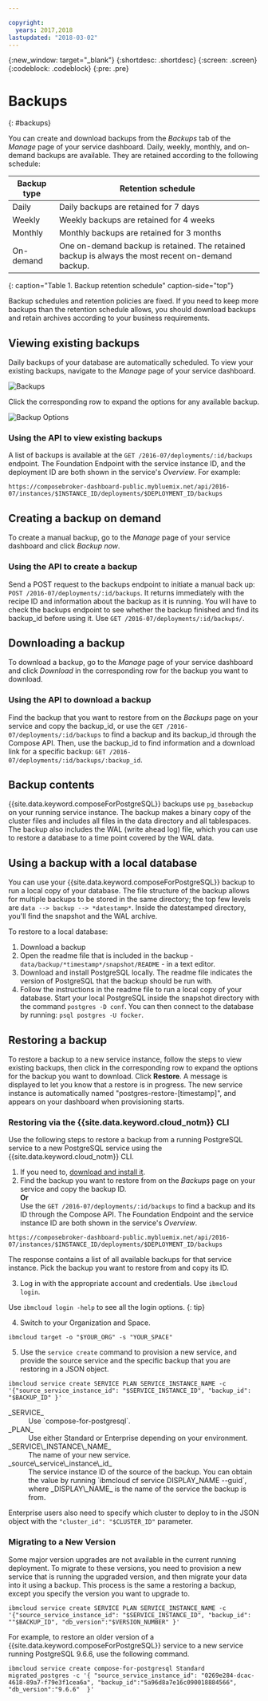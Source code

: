 ```yaml
---

copyright:
  years: 2017,2018
lastupdated: "2018-03-02"
---
```


{:new_window: target="_blank"}
{:shortdesc: .shortdesc}
{:screen: .screen}
{:codeblock: .codeblock}
{:pre: .pre}

# Backups
{: #backups}

You can create and download backups from the _Backups_ tab of the _Manage_ page of your service dashboard. Daily, weekly, monthly, and on-demand backups are available. They are retained according to the following schedule:

Backup type|Retention schedule
----------|-----------
Daily|Daily backups are retained for 7 days
Weekly|Weekly backups are retained for 4 weeks
Monthly|Monthly backups are retained for 3 months
On-demand|One on-demand backup is retained. The retained backup is always the most recent on-demand backup.
{: caption="Table 1. Backup retention schedule" caption-side="top"}

Backup schedules and retention policies are fixed. If you need to keep more backups than the retention schedule allows, you should download backups and retain archives according to your business requirements.

## Viewing existing backups

Daily backups of your database are automatically scheduled. To view your existing backups, navigate to the *Manage* page of your service dashboard. 

  ![Backups](./images/postgres-backups-show.png "A list of backups in the service dashboard")

Click the corresponding row to expand the options for any available backup.

  ![Backup Options](./images/postgres-backups-options.png "Options for a backup.") 

### Using the API to view existing backups

A list of backups is available at the `GET /2016-07/deployments/:id/backups` endpoint. The Foundation Endpoint with the service instance ID, and the deployment ID are both shown in the service's _Overview_. For example: 
``` 
https://composebroker-dashboard-public.mybluemix.net/api/2016-07/instances/$INSTANCE_ID/deployments/$DEPLOYMENT_ID/backups
```  

## Creating a backup on demand

To create a manual backup, go to the *Manage* page of your service dashboard and click *Backup now*.

### Using the API to create a backup

Send a POST request to the backups endpoint to initiate a manual back up: `POST /2016-07/deployments/:id/backups`. It returns immediately with the recipe ID and information about the backup as it is running. You will have to check the backups endpoint to see whether the backup finished and find its backup_id before using it. Use `GET /2016-07/deployments/:id/backups/`.

## Downloading a backup

To download a backup, go to the *Manage* page of your service dashboard and click *Download* in the corresponding row for the backup you want to download.

### Using the API to download a backup

Find the backup that you want to restore from on the _Backups_ page on your service and copy the backup_id, or use the `GET /2016-07/deployments/:id/backups` to find a backup and its backup_id through the Compose API. Then, use the backup_id to find information and a download link for a specific backup: `GET /2016-07/deployments/:id/backups/:backup_id`.

## Backup contents

{{site.data.keyword.composeForPostgreSQL}} backups use `pg_basebackup` on your running service instance. The backup makes a binary copy of the cluster files and includes all files in the data directory and all tablespaces. The backup also includes the WAL (write ahead log) file, which you can use to restore a database to a time point covered by the WAL data.

## Using a backup with a local database

You can use your {{site.data.keyword.composeForPostgreSQL}} backup to run a local copy of your database. The file structure of the backup allows for multiple backups to be stored in the same directory; the top few levels are `data --> backup --> *datestamp*`. Inside the datestamped directory, you'll find the snapshot and the WAL archive.

To restore to a local database:

1. Download a backup
2. Open the readme file that is included in the backup - `data/backup/*timestamp*/snapshot/README` - in a text editor.
3. Download and install PostgreSQL locally. The readme file indicates the version of PostgreSQL that the backup should be run with.
4. Follow the instructions in the readme file to run a local copy of your database. Start your local PostgreSQL inside the snapshot directory with the command `postgres -D conf`. You can then connect to the database by running: `psql postgres -U focker`.

## Restoring a backup

To restore a backup to a new service instance, follow the steps to view existing backups, then click in the corresponding row to expand the options for the backup you want to download. Click **Restore**. A message is displayed to let you know that a restore is in progress. The new service instance is automatically named "postgres-restore-[timestamp]", and appears on your dashboard when provisioning starts.

### Restoring via the {{site.data.keyword.cloud_notm}} CLI

Use the following steps to restore a backup from a running PostgreSQL service to a new PostgreSQL service using the {{site.data.keyword.cloud_notm}} CLI. 

1. If you need to, [download and install it](https://{DomainName}/docs/cli/index.html#overview). 
2. Find the backup you want to restore from on the _Backups_ page on your service and copy the backup ID.  
  **Or**  
  Use the `GET /2016-07/deployments/:id/backups` to find a backup and its ID through the Compose API. The Foundation Endpoint and the service instance ID are both shown in the service's _Overview_.

  ``` 
  https://composebroker-dashboard-public.mybluemix.net/api/2016-07/instances/$INSTANCE_ID/deployments/$DEPLOYMENT_ID/backups
  ```

  The response contains a list of all available backups for that service instance. Pick the backup you want to restore from and copy its ID.

3. Log in with the appropriate account and credentials. Use `ibmcloud login`. 

  Use `ibmcloud login -help` to see all the login options.
  {: tip}

4. Switch to your Organization and Space.

  ```
  ibmcloud target -o "$YOUR_ORG" -s "YOUR_SPACE"
  ```

5. Use the `service create` command to provision a new service, and provide the source service and the specific backup that you are restoring in a JSON object.

  ``` 
  ibmcloud service create SERVICE PLAN SERVICE_INSTANCE_NAME -c '{"source_service_instance_id": "$SERVICE_INSTANCE_ID", "backup_id": "$BACKUP_ID" }'
  ```

  <dl>
  <dt>_SERVICE_</dt>
  <dd>Use `compose-for-postgresql`.</dd>
  <dt>_PLAN_</dt>
  <dd>Use either Standard or Enterprise depending on your environment.</dd>
  <dt>_SERVICE\_INSTANCE\_NAME_</dt>
  <dd>The name of your new service.</dd>
  <dt>_source\_service\_instance\_id_</dt>
  <dd>The service instance ID of the source of the backup. You can obtain the value by running `ibmcloud cf service DISPLAY_NAME --guid`, where _DISPLAY\_NAME_ is the name of the service the backup is from. </dd>
  </dl>
  
  Enterprise users also need to specify which cluster to deploy to in the JSON object with the `"cluster_id": "$CLUSTER_ID"` parameter.
    
### Migrating to a New Version

Some major version upgrades are not available in the current running deployment. To migrate to these versions, you need to provision a new service that is running the upgraded version, and then migrate your data into it using a backup. This process is the same a restoring a backup, except you specify the version you want to upgrade to.

``` 
ibmcloud service create SERVICE PLAN SERVICE_INSTANCE_NAME -c '{"source_service_instance_id": "$SERVICE_INSTANCE_ID", "backup_id": ""$BACKUP_ID", "db_version":"$VERSION_NUMBER" }'
```

For example,  to restore an older version of a {{site.data.keyword.composeForPostgreSQL}} service to a new service running PostgreSQL 9.6.6, use the following command.

```
ibmcloud service create compose-for-postgresql Standard migrated_postgres -c '{ "source_service_instance_id": "0269e284-dcac-4618-89a7-f79e3f1cea6a", "backup_id":"5a96d8a7e16c090018884566", "db_version":"9.6.6"  }'
